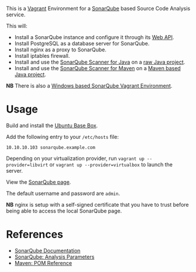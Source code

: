 This is a [Vagrant](https://www.vagrantup.com/) Environment for a [SonarQube](http://www.sonarqube.org) based Source Code Analysis service.

This will:

* Install a SonarQube instance and configure it through its [Web API](http://docs.sonarqube.org/display/DEV/Web+API).
* Install PostgreSQL as a database server for SonarQube.
* Install nginx as a proxy to SonarQube.
* Install iptables firewall.
* Install and use the [SonarQube Scanner for Java](http://docs.sonarqube.org/display/SCAN/Analyzing+with+SonarQube+Scanner) on a [raw Java project](https://github.com/rgl/test-ssl-connection).
* Install and use the [SonarQube Scanner for Maven](http://docs.sonarqube.org/display/SCAN/Analyzing+with+SonarQube+Scanner+for+Maven) on a [Maven based Java project](https://github.com/SonarSource/sonar-examples/tree/master/projects/languages/java/maven/java-maven-simple).

**NB** There is also a [Windows based SonarQube Vagrant Environment](https://github.com/rgl/sonarqube-windows-vagrant).


# Usage

Build and install the [Ubuntu Base Box](https://github.com/rgl/ubuntu-vagrant).

Add the following entry to your `/etc/hosts` file:

```
10.10.10.103 sonarqube.example.com
``` 

Depending on your virtualization provider, run `vagrant up --provider=libvirt` or `vagrant up --provider=virtualbox` to launch the server.

View the [SonarQube page](https://sonarqube.example.com).

The default username and password are `admin`.

**NB** nginx is setup with a self-signed certificate that you have to trust before being able to access the local SonarQube page.


# References

* [SonarQube Documentation](http://docs.sonarqube.org/display/SONAR/Documentation)
* [SonarQube: Analysis Parameters](http://docs.sonarqube.org/display/SONAR/Analysis+Parameters)
* [Maven: POM Reference](https://maven.apache.org/pom.html)
